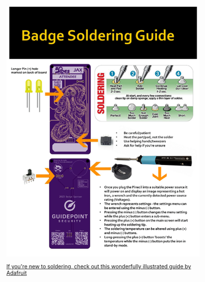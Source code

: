 ![Soldering Guide](solderingguide.png)

[If you're new to soldering, check out this wonderfully illustrated guide by Adafruit](https://learn.adafruit.com/adafruit-guide-excellent-soldering?view=all)
